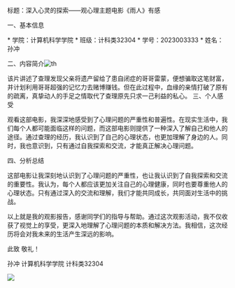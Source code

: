标题：深入心灵的探索——观心理主题电影《雨人》有感

一、基本信息

\* 学院：计算机科学学院
\* 班级：计科类32304
\* 学号：2023003333
\* 姓名：孙冲

二、内容简介![th](C:\Users\孙冲\Desktop\th.jpg)

该片讲述了查理发现父亲将遗产留给了患自闭症的哥哥雷蒙，便想骗取这笔财富，并计划利用哥哥超强的记忆力去赌博赚钱。但在此过程中，血缘的亲情打破了原有的疏离，真挚动人的手足之情取代了查理原先只求一己利益的私心。
三、个人感受

观看这部电影，我深深地感受到了心理问题的严重性和普遍性。在现实生活中，我们每个人都可能面临这样的问题，而这部电影则提供了一种深入了解自己和他人的途径。通过查理的经历，我认识到了自己的心理状态，也更加理解了身边的人。同时，我也意识到，只有通过自我探索和交流，才能真正解决心理问题。

四、分析总结

这部电影让我深刻地认识到了心理问题的严重性，也让我认识到了自我探索和交流的重要性。我认为，每个人都应该更加关注自己的心理健康，同时也要尊重他人的心理状态。只有通过深入的交流和理解，我们才能共同成长，共同面对生活中的挑战。

以上就是我的观影报告，感谢同学们的指导与帮助。通过这次观影活动，我不仅收获了视觉上的享受，更深入地理解了心理问题的本质和解决方法。我相信，这次经历将会对我未来的生活产生深远的影响。

此致
敬礼！

孙冲
计算机科学学院
计科类32304

![](C:\Users\孙冲\Desktop\th.jpg)